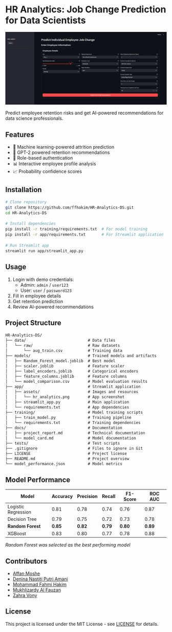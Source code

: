 # HR Analytics: Job Change Prediction for Data Scientists

![App Screenshot](app/assets/hr_analytics.png)

Predict employee retention risks and get AI-powered recommendations for data science professionals.

## Features
- 🧠 Machine learning-powered attrition prediction
- 🤖 GPT-2 powered retention recommendations
- 🔐 Role-based authentication
- 📊 Interactive employee profile analysis
- 📈 Probability confidence scores

## Installation
```bash
# Clone repository
git clone https://github.com/ffhakim/HR-Analytics-DS.git
cd HR-Analytics-DS

# Install dependencies
pip install -r training/requirements.txt  # For model training
pip install -r app/requirements.txt       # For Streamlit application

# Run Streamlit app
streamlit run app/streamlit_app.py
```

## Usage
1. Login with demo credentials:
   - Admin: `admin` / `user123`
   - User: `user` / `password123`
2. Fill in employee details
3. Get retention prediction
4. Review AI-powered recommendations

## Project Structure
```
HR-Analytics-DS/
├── data/                           # Data files
│   └── raw/                        # Raw datasets
│       └── aug_train.csv           # Training data
├── models/                         # Trained models and artifacts
│   ├── Random_Forest_model.joblib  # Best model
│   ├── scaler.joblib               # Feature scaler
│   ├── label_encoders.joblib       # Categorical encoders
│   ├── feature_columns.joblib      # Feature columns
│   └── model_comparison.csv        # Model evaluation results
├── app/                            # Streamlit application
│   ├── assets/                     # Images and resources
│   │   └── hr_analytics.png        # App screenshot
│   ├── streamlit_app.py            # Main application
│   └── requirements.txt            # App dependencies
├── training/                       # Model training scripts
│   ├── train_model.py              # Training pipeline
│   └── requirements.txt            # Training dependencies
├── docs/                           # Documentation
│   ├── project_report.md           # Technical documentation
│   └── model_card.md               # Model documentation
├── tests/                          # Test scripts
├── .gitignore                      # Files to ignore in Git
├── LICENSE                         # Project license
├── README.md                       # Project overview
└── model_performance.json          # Model metrics
```

## Model Performance

| Model               | Accuracy | Precision | Recall | F1-Score | ROC AUC |
|---------------------|----------|-----------|--------|----------|---------|
| Logistic Regression | 0.81     | 0.78      | 0.74   | 0.76     | 0.87    |
| Decision Tree       | 0.79     | 0.75      | 0.72   | 0.73     | 0.78    |
| **Random Forest**   | **0.85** | **0.82**  | **0.79**| **0.80** | **0.89**|
| XGBoost             | 0.83     | 0.80      | 0.77   | 0.78     | 0.88    |

*Random Forest was selected as the best performing model*

## Contributors
- [Affan Moshe](https://github.com/affanmoshe)
- [Denina Nastiti Putri Amani](https://github.com/deninanastiti)
- [Mohammad Fahmi Hakim](https://github.com/ffhakim)
- [Mukhlizardy Al Fauzan](https://github.com/Mukhlizardy)
- [Zahra Vony](https://github.com/zahravony507)

## License
This project is licensed under the MIT License - see [LICENSE](https://github.com/ffhakim/HR-Analytics-DS/blob/main/LICENSE) for details.
